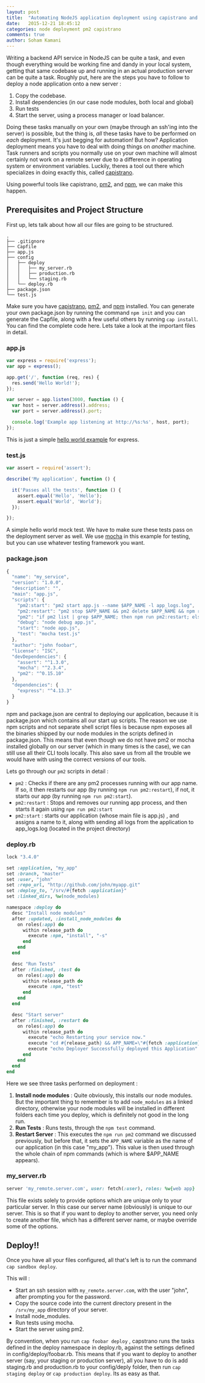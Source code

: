```yaml
---
layout: post
title:  "Automating NodeJS application deployment using capistrano and pm2"
date:   2015-12-21 18:45:12
categories: node deployment pm2 capistrano
comments: true
author: Soham Kamani
---
```


Writing a backend API service in NodeJS can be quite a task, and even though everything would be working fine and dandy in your local system, getting that same codebase up and running in an actual production server can be quite a task. Roughly put, here are the steps you have to follow to deploy a node application onto a new server :

1. Copy the codebase.
2. Install dependencies (in our case node modules, both local and global)
3. Run tests
4. Start the server, using a process manager or load balancer.

Doing these tasks manually on your own (maybe through an ssh'ing into the server) is possible, but the thing is, *all* these tasks have to be performed on *each* deployment. It's just begging for automation! But how? Application deployment means you have to deal with doing things on *another* machine. Task runners and scripts you normally use on your own machine will almost certainly not work on a remote server due to a difference in operating system or environment variables. Luckily, theres a tool out there which specializes in doing exactly this, called [capistrano](http://capistranorb.com/#).

Using powerful tools like capistrano, [pm2](https://github.com/Unitech/pm2), and [npm](https://www.npmjs.com/), we can make this happen.

## Prerequisites and Project Structure

First up, lets talk about how all our files are going to be structured.

```text
.
├── .gitignore
├── Capfile
├── app.js
├── config
│   ├── deploy
│   │   ├── my_server.rb
│   │   ├── production.rb
│   │   └── staging.rb
│   └── deploy.rb
├── package.json
└── test.js
```
Make sure you have [capistrano](http://capistranorb.com/#), [pm2](https://github.com/Unitech/pm2), and [npm](https://www.npmjs.com/) installed. You can generate your own package.json by running the command ```npm init``` and you can generate the Capfile, along with a few useful others by running ```cap install```.
You can find the complete code here.
Lets take a look at the important files in detail.

### app.js

```js
var express = require('express');
var app = express();

app.get('/', function (req, res) {
  res.send('Hello World!');
});

var server = app.listen(3000, function () {
  var host = server.address().address;
  var port = server.address().port;

  console.log('Example app listening at http://%s:%s', host, port);
});
```
This is just a simple [hello world example](http://expressjs.com/en/starter/hello-world.html) for express.

### test.js

```js
var assert = require('assert');

describe('My application', function () {

  it('Passes all the tests', function () {
    assert.equal('Hello', 'Hello');
    assert.equal('World', 'World');
  });

});
```
A simple hello world mock test. We have to make sure these tests pass on the deployment server as well. We use [mocha](https://mochajs.org/) in this example for testing, but you can use whatever testing framework you want.

### package.json

```js
{
  "name": "my_service",
  "version": "1.0.0",
  "description": "",
  "main": "app.js",
  "scripts": {
    "pm2:start": "pm2 start app.js --name $APP_NAME -l app_logs.log",
    "pm2:restart": "pm2 stop $APP_NAME && pm2 delete $APP_NAME && npm run pm2:start",
    "pm2": "if pm2 list | grep $APP_NAME; then npm run pm2:restart; else npm run pm2:start; fi",
    "debug": "node debug app.js",
    "start": "node app.js",
    "test": "mocha test.js"
  },
  "author": "john foobar",
  "license": "ISC",
  "devDependencies": {
    "assert": "^1.3.0",
    "mocha": "^2.3.4",
    "pm2": "^0.15.10"
  },
  "dependencies": {
    "express": "^4.13.3"
  }
}
```

npm and package.json are central to deploying our application, because it is package.json which contains all our start up scripts. The reason we use npm scripts and not separate shell script files is because npm exposes all the binaries shipped by our node modules in the scripts defined in package.json. This means that even though we do not have pm2 or mocha installed globally on our server (which in many times is the case), we can still use all their CLI tools locally. This also save us from all the trouble we would have with using the correct versions of our tools.

Lets go through our ```pm2``` scripts in detail :
- ```pm2``` : Checks if there are any pm2 processes running with our app name. If so, it then restarts our app (by running ```npm run pm2:restart```), if not, it starts our app (by running ```npm run pm2:start```).
-  ```pm2:restart``` : Stops and removes our running app process, and then starts it again using ```npm run pm2:start```
- ```pm2:start``` : starts our application (whose main file is app.js) , and assigns a name to it, along with sending all logs from the application to app_logs.log (located in the project directory)

### deploy.rb

```ruby
lock "3.4.0"

set :application, "my_app"
set :branch, "master"
set :user, "john"
set :repo_url, "http://github.com/john/myapp.git"
set :deploy_to, "/srv/#{fetch :application}"
set :linked_dirs, %w(node_modules)

namespace :deploy do
  desc "Install node modules"
  after :updated, :install_node_modules do
    on roles(:app) do
      within release_path do
        execute :npm, "install", "-s"
      end
    end
  end

  desc "Run Tests"
  after :finished, :test do
    on roles(:app) do
      within release_path do
        execute :npm, "test"
      end
    end
  end

  desc "Start server"
  after :finished, :restart do
    on roles(:app) do
      within release_path do
        execute "echo Restarting your service now."
        execute "cd #{release_path} && APP_NAME=\"#{fetch :application}\" npm run pm2"
        execute "echo Deployer Successfully deployed this Application"
      end
    end
  end
end
```

Here we see three tasks performed on deployment :  
1. **Install node modules** : Quite obviously, this installs our node modules. But the important thing to remember is to add ```node_modules``` as a linked directory, otherwise your node modules will be installed in different folders each time you deploy, which is definitely not good in the long run.  
2. **Run Tests** : Runs tests, through the ```npm test``` command.  
3. **Restart Server** : This executes the ```npm run pm2``` command we discussed previously, but before that, it sets the ```APP_NAME```   variable as the name of our application (in this case "my_app"). This value is then used through the whole chain of npm commands (which is where $APP_NAME appears).  

### my_server.rb

```ruby
server 'my_remote.server.com', user: fetch(:user), roles: %w{web app}
```
This file exists solely to provide options which are unique only to your particular server. In this case our server name (obviously) is unique to our server. This is so that if you want to deploy to another server, you need only to create another file, which has a different server name, or maybe override some of the options.

## Deploy!!

Once you have all your files configured, all that's left is to run the command ```cap sandbox deploy```.

This will :
- Start an ssh session with ```my_remote.server.com```, with the user "john", after prompting you for the password.
- Copy the source code into the current directory present in the ```/srv/my_app``` directory of your server.
- Install node_modules.
- Run tests using mocha.
- Start the server using pm2.

By convention, when you run ```cap foobar deploy``` , capstrano runs the tasks defined in the deploy namespace in deploy.rb, against the settings defined in config/deploy/foobar.rb. This means that if you want to deploy to another server (say, your staging or production server), all you have to do is add staging.rb and production.rb to your config/deply folder, then run ```cap staging deploy``` or ```cap production deploy```. Its as easy as that.
